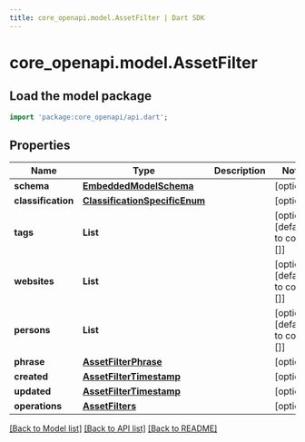 ```yaml
---
title: core_openapi.model.AssetFilter | Dart SDK
---
```


# core_openapi.model.AssetFilter

## Load the model package
```dart
import 'package:core_openapi/api.dart';
```

## Properties
Name | Type | Description | Notes
------------ | ------------- | ------------- | -------------
**schema** | [**EmbeddedModelSchema**](EmbeddedModelSchema.md) |  | [optional] 
**classification** | [**ClassificationSpecificEnum**](ClassificationSpecificEnum.md) |  | [optional] 
**tags** | **List<String>** |  | [optional] [default to const []]
**websites** | **List<String>** |  | [optional] [default to const []]
**persons** | **List<String>** |  | [optional] [default to const []]
**phrase** | [**AssetFilterPhrase**](AssetFilterPhrase.md) |  | [optional] 
**created** | [**AssetFilterTimestamp**](AssetFilterTimestamp.md) |  | [optional] 
**updated** | [**AssetFilterTimestamp**](AssetFilterTimestamp.md) |  | [optional] 
**operations** | [**AssetFilters**](AssetFilters.md) |  | [optional] 

[[Back to Model list]](../README.md#documentation-for-models) [[Back to API list]](../README.md#documentation-for-api-endpoints) [[Back to README]](../README.md)


